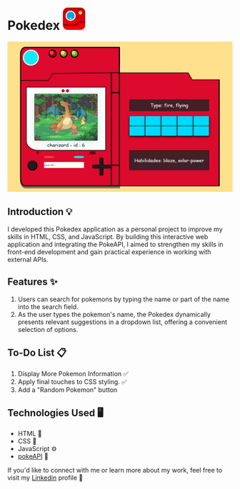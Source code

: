 # Pokedex <img src="images/icon.png" width="50" height="50" />

![Pokedex](images/print.png)

## Introduction 💡

I developed this Pokedex application as a personal project to improve my skills in HTML, CSS, and JavaScript. By building this interactive web application and integrating the PokeAPI, I aimed to strengthen my skills in front-end development and gain practical experience in working with external APIs. 

## Features ✨

1. Users can search for pokemons by typing the name or part of the name into the search field.
2. As the user types the pokemon's name, the Pokedex dynamically presents relevant suggestions in a dropdown list, offering a convenient selection of options.

## To-Do List 📋

1. Display More Pokemon Information ✅
2. Apply final touches to CSS styling. ✅
3. Add a "Random Pokemon" button

## Technologies Used 🖥️

- HTML 📄
- CSS 🎨
- JavaScript ⚙️
- [pokeAPI](https://pokeapi.co/) 🔗

If you'd like to connect with me or learn more about my work, feel free to visit my [Linkedin](https://www.linkedin.com/in/renato-luz-a1402b263/) profile 👋 

